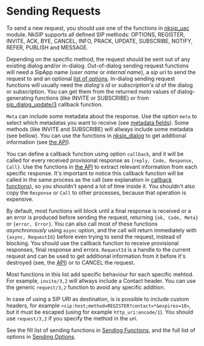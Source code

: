 # Sending Requests

To send a new request, you should use one of the functions in [nksip_uac](../../src/nksip_uac.erl) module. NkSIP supports all defined SIP methods: OPTIONS, REGISTER, INVITE, ACK, BYE, CANCEL, INFO, PRACK, UPDATE, SUBSCRIBE, NOTIFY, REFER, PUBLISH and MESSAGE.

Depending on the specific method, the request should be sent out of any existing dialog and/or in-dialog. Out-of-dialog sending request functions will need a SipApp name (_user name_ or _internal name_), a _sip uri_ to send the request to and an optional [list of options](../reference/sending_options.md). In-dialog sending request functions will usually need the _dialog's id_ or _subscription's id_ of the dialog or subscription. You can get them from the returned _meta_ values of dialog-generating functions (like INVITE or SUBSCRIBE) or from [sip_dialog_update/3](../reference/callback_functions.md#sip_dialog_update3) callback function. 

`Meta` can include some metadata about the response. Use the option `meta` to select which metadatas you want to receive (see [metadata fields](../reference/metadata.md)). Some methods (like INVITE and SUBSCRIBE) will allways include some metadata (see bellow). You can use the functions in [nksip_dialog](../../src/nksip_dialog.erl) to get additional information (see [the API](../reference/api.md)).

You can define a callback function using option `callback`, and it will be called for every received provisional response as `{reply, Code, Response, Call}`. Use the functions in [the API](../reference/api.md) to extract relevant information from each specific response. It's important to notice this callback function will be called in the same process as the call (see explanation in [callback functions](../reference/callback_functions.md)), so you shouldn't spend a lot of time inside it. You shouldn't also copy the `Response` or `Call` to other processes, because that operation is expensive.

By default, most functions will block until a final response is received or a an error is produced before sending the request, returning `{ok, Code, Meta}` or `{error, Error}`. You can also call most of these functions _asynchronously_ using `async` option, and the call will return immediately with `{async, RequestId}` before even trying to send the request, instead of blocking. You should use the callback function to receive provisional responses, final response and errors. `RequestId` is a handle to the current request and can be used to get additional information from it before it's destroyed (see, the [API](../reference/api.md)) or to CANCEL the request.

Most functions in this list add specific behaviour for each specific mehtod. For example, `invite/3,2` will allways include a Contact header. You can use the generic `request/3,2` function to avoid any specific addition. 

In case of using a SIP URI as destination, is is possible to include custom headers, for example `<sip:host;method=REGISTER?contact=*&expires=10>`, but it must be escaped (using for example `http_uri:encode/1`). You should use `request/3,2` if you specify the method in the _uri_.

See the fill list of sending functions in [Sending Functions](../reference/sending_functions.md), and the full list of options in [Sending Options](../reference/sending_options.md).
